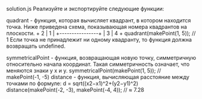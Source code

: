 solution.js
Реализуйте и экспортируйте следующие функции:

quadrant - функция, которая вычисляет квадрант, в котором находится точка. Ниже приведена схема, показывающая номера квадрантов на плоскости.
        +
      2 | 1
        |
+----------------+
        |
      3 | 4
        +
quadrant(makePoint(1, 5)); // 1
Если точка не принадлежит ни одному квадранту, то функция должна возвращать undefined.

symmetricalPoint - функция, возвращающая новую точку, симметричную относительно начала координат. Такая симметричность означает, что меняются знаки у x и y.
symmetricalPoint(makePoint(1, 5)); // makePoint(-1, -5)
distance - функция, вычисляющая расстояние между точками по формуле: d = sqrt((x2−x1)^2+(y2−y1)^2)
distance(makePoint(-2, -3), makePoint(-4, 4)); // ≈ 7.28